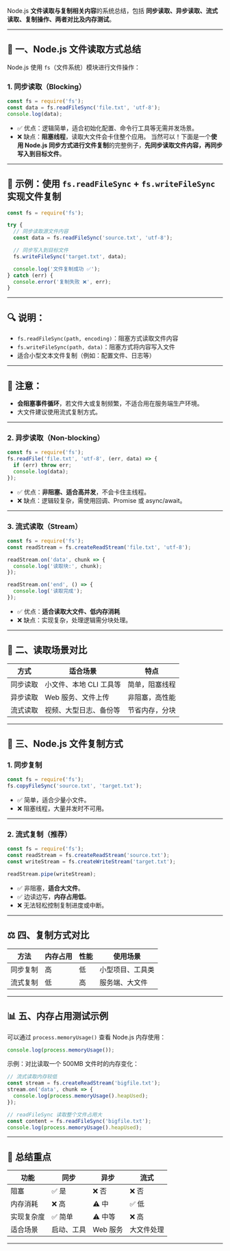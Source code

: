 Node.js **文件读取与复制相关内容**的系统总结，包括 **同步读取、异步读取、流式读取、复制操作、两者对比及内存测试**。

---

## 🧩 一、Node.js 文件读取方式总结

Node.js 使用 `fs`（文件系统）模块进行文件操作：

### 1. 同步读取（Blocking）
```js
const fs = require('fs');
const data = fs.readFileSync('file.txt', 'utf-8');
console.log(data);
```

- ✅ 优点：逻辑简单，适合初始化配置、命令行工具等无需并发场景。
- ❌ 缺点：**阻塞线程**，读取大文件会卡住整个应用。
当然可以！下面是一个**使用 Node.js 同步方式进行文件复制**的完整例子，**先同步读取文件内容，再同步写入到目标文件**。

---

## 🧩 示例：使用 `fs.readFileSync` + `fs.writeFileSync` 实现文件复制

```js
const fs = require('fs');

try {
  // 同步读取源文件内容
  const data = fs.readFileSync('source.txt', 'utf-8');

  // 同步写入到目标文件
  fs.writeFileSync('target.txt', data);

  console.log('文件复制成功 ✅');
} catch (err) {
  console.error('复制失败 ❌', err);
}
```

---

## 🔍 说明：

- `fs.readFileSync(path, encoding)`：阻塞方式读取文件内容
- `fs.writeFileSync(path, data)`：阻塞方式将内容写入文件
- 适合小型文本文件复制（例如：配置文件、日志等）

---

## 🚫 注意：

- **会阻塞事件循环**，若文件大或复制频繁，不适合用在服务端生产环境。
- 大文件建议使用流式复制方式。

---

### 2. 异步读取（Non-blocking）
```js
const fs = require('fs');
fs.readFile('file.txt', 'utf-8', (err, data) => {
  if (err) throw err;
  console.log(data);
});
```

- ✅ 优点：**非阻塞、适合高并发**，不会卡住主线程。
- ❌ 缺点：逻辑较复杂，需使用回调、Promise 或 async/await。

---

### 3. 流式读取（Stream）
```js
const fs = require('fs');
const readStream = fs.createReadStream('file.txt', 'utf-8');

readStream.on('data', chunk => {
  console.log('读取块:', chunk);
});

readStream.on('end', () => {
  console.log('读取完成');
});
```

- ✅ 优点：**适合读取大文件、低内存消耗**
- ❌ 缺点：实现复杂，处理逻辑需分块处理。

---

## 🧪 二、读取场景对比

| 方式        | 适合场景                  | 特点             |
|-------------|---------------------------|------------------|
| 同步读取    | 小文件、本地 CLI 工具等   | 简单，阻塞线程   |
| 异步读取    | Web 服务、文件上传        | 非阻塞，高性能   |
| 流式读取    | 视频、大型日志、备份等    | 节省内存，分块   |

---

## 📁 三、Node.js 文件复制方式

### 1. 同步复制
```js
const fs = require('fs');
fs.copyFileSync('source.txt', 'target.txt');
```

- ✅ 简单，适合少量小文件。
- ❌ 阻塞线程，大量并发时不可用。

---

### 2. 流式复制（推荐）
```js
const fs = require('fs');
const readStream = fs.createReadStream('source.txt');
const writeStream = fs.createWriteStream('target.txt');

readStream.pipe(writeStream);
```

- ✅ 非阻塞，**适合大文件**。
- ✅ 边读边写，**内存占用低**。
- ❌ 无法轻松控制复制进度或中断。

---

## ⚖️ 四、复制方式对比

| 方法       | 内存占用 | 性能 | 使用场景         |
|------------|----------|------|------------------|
| 同步复制   | 高       | 低   | 小型项目、工具类 |
| 流式复制   | 低       | 高   | 服务端、大文件   |

---

## 📊 五、内存占用测试示例

可以通过 `process.memoryUsage()` 查看 Node.js 内存使用：

```js
console.log(process.memoryUsage());
```

示例：对比读取一个 500MB 文件时的内存变化：

```js
// 流式读取内存较低
const stream = fs.createReadStream('bigfile.txt');
stream.on('data', chunk => {
  console.log(process.memoryUsage().heapUsed);
});

// readFileSync 读取整个文件占用大
const content = fs.readFileSync('bigfile.txt');
console.log(process.memoryUsage().heapUsed);
```

---

## 🧠 总结重点

| 功能       | 同步       | 异步       | 流式       |
|------------|------------|------------|------------|
| 阻塞       | ✅ 是       | ❌ 否       | ❌ 否       |
| 内存消耗   | ❌ 高       | ⚠️ 中       | ✅ 低       |
| 实现复杂度 | ✅ 简单     | ⚠️ 中等     | ❌ 高       |
| 适合场景   | 启动、工具 | Web 服务   | 大文件处理 |

---
